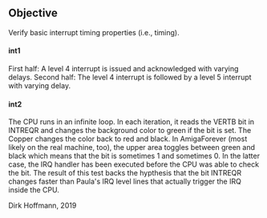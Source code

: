 ## Objective

Verify basic interrupt timing properties (i.e., timing).

#### int1

First half: A level 4 interrupt is issued and acknowledged with varying delays.
Second half: The level 4 interrupt is followed by a level 5 interrupt with varying delay.

#### int2

The CPU runs in an infinite loop. In each iteration, it reads the VERTB bit in INTREQR and changes the background color to green if the bit is set. The Copper changes the color back to red and black. In AmigaForever (most likely on the real machine, too), the upper area toggles between green and black which means that the bit is sometimes 1 and sometimes 0. In the latter case, the IRQ handler has been executed before the CPU was able to check the bit. The result of this test backs the hypthesis that the bit INTREQR changes faster than Paula's IRQ level lines that actually trigger the IRQ inside the CPU.


Dirk Hoffmann, 2019
